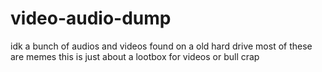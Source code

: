 # video-audio-dump
idk a bunch of audios and videos found on a old hard drive 
most of these are memes 
this is just about a lootbox for videos or bull crap
